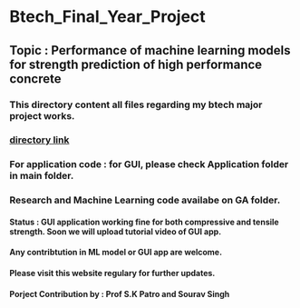 # Btech_Final_Year_Project

## Topic : Performance of machine learning models for strength prediction of high performance concrete

### This directory content all files regarding my btech major project works.
### [directory link](https://github.com/100ravSingh/Btech_Final_Year_Project)

### For application code : for GUI, please check Application folder in main folder.

### Research and Machine Learning code availabe on GA folder.

#### Status : GUI application working fine for both compressive and tensile strength. Soon we will upload tutorial video of GUI app.

#### Any contribtution in ML model or GUI app are welcome.

#### Please visit this website regulary for further updates.


#### Porject Contribution by : Prof S.K Patro and Sourav Singh


